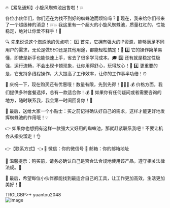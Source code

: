 🔥【紧急通知】小旋风蜘蛛池出售啦！💥

各位小伙伴们，你们还在为找不到好的蜘蛛池而烦恼吗？👀 现在，我来给你们带来了一个超级棒的消息！💥💥 我这里有一个超火的小旋风蜘蛛池，质量杠杠的，性能稳定，绝对让你爱不释手！🥰

🔍 先来说说这个蜘蛛池的优点吧：
1️⃣ 首先，它拥有强大的IP资源，能够满足不同用户的需求，无论是做SEO还是其他用途，都能轻松搞定！🚀
2️⃣ 它的操作简单易懂，即使是新手也能快速上手，省去了很多学习成本。🎓
3️⃣ 还有就是稳定性极强，运行流畅，不会出现卡顿现象，让你用得舒心，玩得放心！💪
4️⃣ 更重要的是，它支持多线程操作，大大提高了工作效率，让你的工作事半功倍！⏰

🎉 庆祝一下，现在购买还有优惠哦！数量有限，先到先得！🏃‍♂️💨
💰 价格方面，我们提供多种套餐选择，总有一款适合你！💰
💬 如果你有任何疑问或者需要咨询的地方，随时联系我，我会第一时间回复你！💌

🎁 最后，送给大家一个小贴士：买之前记得确认好自己的需求，这样才能更好地发挥蜘蛛池的作用哦！💡

👉 如果你也想拥有这样一款强大又好用的蜘蛛池，那就赶紧联系我吧！不要让机会从指尖溜走！👌

👉【联系方式】👈
📲 微信：你的微信号
📧 邮箱：你的邮箱地址

📢 温馨提示：购买前，请务必确认自己是否合法合规地使用该产品，遵守相关法律法规。🙏

🌈 最后，希望每位小伙伴都能找到最适合自己的工具，让工作更加高效，生活更加美好！🌟

TRGLGBP>+ yuantou2048  
![Image](https://github.com/user-attachments/assets/42a5a4a5-fea9-4a1d-8aa0-73e57e430cca)